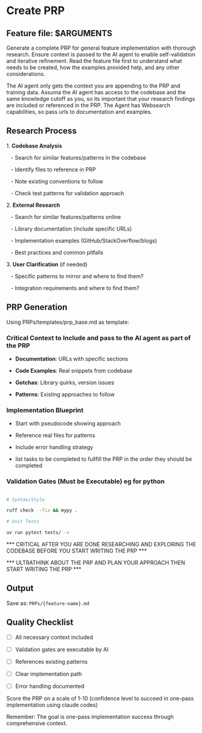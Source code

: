 # Create PRP

## Feature file: $ARGUMENTS

Generate a complete PRP for general feature implementation with thorough research. Ensure context is passed to the AI agent to enable self-validation and iterative refinement. Read the feature file first to understand what needs to be created, how the examples provided help, and any other considerations.

The AI agent only gets the context you are appending to the PRP and training data. Assuma the AI agent has access to the codebase and the same knowledge cutoff as you, so its important that your research findings are included or referenced in the PRP. The Agent has Websearch capabilities, so pass urls to documentation and examples.

## Research Process

1\. **Codebase Analysis**

   - Search for similar features/patterns in the codebase

   - Identify files to reference in PRP

   - Note existing conventions to follow

   - Check test patterns for validation approach

2\. **External Research**

   - Search for similar features/patterns online

   - Library documentation (include specific URLs)

   - Implementation examples (GitHub/StackOverflow/blogs)

   - Best practices and common pitfalls

3\. **User Clarification** (if needed)

   - Specific patterns to mirror and where to find them?

   - Integration requirements and where to find them?

## PRP Generation

Using PRPs/templates/prp_base.md as template:

### Critical Context to Include and pass to the AI agent as part of the PRP

- **Documentation**: URLs with specific sections

- **Code Examples**: Real snippets from codebase

- **Gotchas**: Library quirks, version issues

- **Patterns**: Existing approaches to follow

### Implementation Blueprint

- Start with pseudocode showing approach

- Reference real files for patterns

- Include error handling strategy

- list tasks to be completed to fullfill the PRP in the order they should be completed

### Validation Gates (Must be Executable) eg for python

```bash

# Syntax/Style

ruff check --fix && mypy .

# Unit Tests

uv run pytest tests/ -v

```

*** CRITICAL AFTER YOU ARE DONE RESEARCHING AND EXPLORING THE CODEBASE BEFORE YOU START WRITING THE PRP ***

*** ULTRATHINK ABOUT THE PRP AND PLAN YOUR APPROACH THEN START WRITING THE PRP ***

## Output

Save as: `PRPs/{feature-name}.md`

## Quality Checklist

- [ ] All necessary context included

- [ ] Validation gates are executable by AI

- [ ] References existing patterns

- [ ] Clear implementation path

- [ ] Error handling documented

Score the PRP on a scale of 1-10 (confidence level to succeed in one-pass implementation using claude codes)

Remember: The goal is one-pass implementation success through comprehensive context.